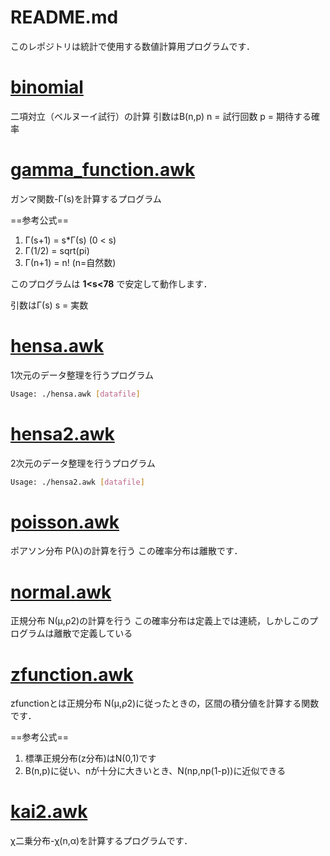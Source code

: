 # README.md
このレポジトリは統計で使用する数値計算用プログラムです．

# [binomial](//binomial.awk)
二項対立（ベルヌーイ試行）の計算
引数はB(n,p)
n = 試行回数
p = 期待する確率

# [gamma_function.awk](//gamma_function.awk)
ガンマ関数-Γ(s)を計算するプログラム

==参考公式==
1. Γ(s+1) = s*Γ(s) (0 < s)
2. Γ(1/2) = sqrt(pi)
3. Γ(n+1) = n! (n=自然数)

このプログラムは **1<s<78** で安定して動作します．

引数はΓ(s)
s = 実数

# [hensa.awk](//hensa.awk)
1次元のデータ整理を行うプログラム
```bash
Usage: ./hensa.awk [datafile]
```

# [hensa2.awk](//hensa2.awk)
2次元のデータ整理を行うプログラム
```bash
Usage: ./hensa2.awk [datafile]
``` 

# [poisson.awk](//poisson.awk) 
ポアソン分布 P(λ)の計算を行う
この確率分布は離散です．

# [normal.awk](//normal.awk)
正規分布 N(μ,ρ2)の計算を行う
この確率分布は定義上では連続，しかしこのプログラムは離散で定義している

# [zfunction.awk](//zfunction.awk)
zfunctionとは正規分布 N(μ,ρ2)に従ったときの，区間の積分値を計算する関数です．

==参考公式==
1. 標準正規分布(z分布)はN(0,1)です
2. B(n,p)に従い、nが十分に大きいとき、N(np,np(1-p))に近似できる

# [kai2.awk](//kai2.awk)
χ二乗分布-χ(n,α)を計算するプログラムです．



